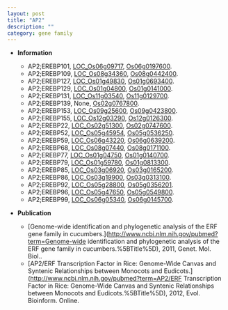 ```yaml
---
layout: post
title: "AP2"
description: ""
category: gene family
---
```


* **Information**  
    + AP2;EREBP101, [LOC_Os06g09717](http://rice.uga.edu/cgi-bin/ORF_infopage.cgi?orf=LOC_Os06g09717), [Os06g0197600](https://rapdb.dna.affrc.go.jp/locus/?name=Os06g0197600).
    + AP2;EREBP109, [LOC_Os08g34360](http://rice.uga.edu/cgi-bin/ORF_infopage.cgi?orf=LOC_Os08g34360), [Os08g0442400](https://rapdb.dna.affrc.go.jp/locus/?name=Os08g0442400).
    + AP2;EREBP127, [LOC_Os01g49830](http://rice.uga.edu/cgi-bin/ORF_infopage.cgi?orf=LOC_Os01g49830), [Os01g0693400](https://rapdb.dna.affrc.go.jp/locus/?name=Os01g0693400).
    + AP2;EREBP129, [LOC_Os01g04800](http://rice.uga.edu/cgi-bin/ORF_infopage.cgi?orf=LOC_Os01g04800), [Os01g0141000](https://rapdb.dna.affrc.go.jp/locus/?name=Os01g0141000).
    + AP2;EREBP131, [LOC_Os11g03540](http://rice.uga.edu/cgi-bin/ORF_infopage.cgi?orf=LOC_Os11g03540), [Os11g0129700](https://rapdb.dna.affrc.go.jp/locus/?name=Os11g0129700).
    + AP2;EREBP139, None, [Os02g0767800](https://rapdb.dna.affrc.go.jp/locus/?name=Os02g0767800).
    + AP2;EREBP153, [LOC_Os09g25600](http://rice.uga.edu/cgi-bin/ORF_infopage.cgi?orf=LOC_Os09g25600), [Os09g0423800](https://rapdb.dna.affrc.go.jp/locus/?name=Os09g0423800).
    + AP2;EREBP155, [LOC_Os12g03290](http://rice.uga.edu/cgi-bin/ORF_infopage.cgi?orf=LOC_Os12g03290), [Os12g0126300](https://rapdb.dna.affrc.go.jp/locus/?name=Os12g0126300).
    + AP2;EREBP22, [LOC_Os02g51300](http://rice.uga.edu/cgi-bin/ORF_infopage.cgi?orf=LOC_Os02g51300), [Os02g0747600](https://rapdb.dna.affrc.go.jp/locus/?name=Os02g0747600).
    + AP2;EREBP52, [LOC_Os05g45954](http://rice.uga.edu/cgi-bin/ORF_infopage.cgi?orf=LOC_Os05g45954), [Os05g0536250](https://rapdb.dna.affrc.go.jp/locus/?name=Os05g0536250).
    + AP2;EREBP59, [LOC_Os06g43220](http://rice.uga.edu/cgi-bin/ORF_infopage.cgi?orf=LOC_Os06g43220), [Os06g0639200](https://rapdb.dna.affrc.go.jp/locus/?name=Os06g0639200).
    + AP2;EREBP68, [LOC_Os08g07440](http://rice.uga.edu/cgi-bin/ORF_infopage.cgi?orf=LOC_Os08g07440), [Os08g0171100](https://rapdb.dna.affrc.go.jp/locus/?name=Os08g0171100).
    + AP2;EREBP77, [LOC_Os01g04750](http://rice.uga.edu/cgi-bin/ORF_infopage.cgi?orf=LOC_Os01g04750), [Os01g0140700](https://rapdb.dna.affrc.go.jp/locus/?name=Os01g0140700).
    + AP2;EREBP79, [LOC_Os01g59780](http://rice.uga.edu/cgi-bin/ORF_infopage.cgi?orf=LOC_Os01g59780), [Os01g0813300](https://rapdb.dna.affrc.go.jp/locus/?name=Os01g0813300).
    + AP2;EREBP85, [LOC_Os03g06920](http://rice.uga.edu/cgi-bin/ORF_infopage.cgi?orf=LOC_Os03g06920), [Os03g0165200](https://rapdb.dna.affrc.go.jp/locus/?name=Os03g0165200).
    + AP2;EREBP86, [LOC_Os03g19900](http://rice.uga.edu/cgi-bin/ORF_infopage.cgi?orf=LOC_Os03g19900), [Os03g0313100](https://rapdb.dna.affrc.go.jp/locus/?name=Os03g0313100).
    + AP2;EREBP92, [LOC_Os05g28800](http://rice.uga.edu/cgi-bin/ORF_infopage.cgi?orf=LOC_Os05g28800), [Os05g0356201](https://rapdb.dna.affrc.go.jp/locus/?name=Os05g0356201).
    + AP2;EREBP96, [LOC_Os05g47650](http://rice.uga.edu/cgi-bin/ORF_infopage.cgi?orf=LOC_Os05g47650), [Os05g0549800](https://rapdb.dna.affrc.go.jp/locus/?name=Os05g0549800).
    + AP2;EREBP99, [LOC_Os06g05340](http://rice.uga.edu/cgi-bin/ORF_infopage.cgi?orf=LOC_Os06g05340), [Os06g0145700](https://rapdb.dna.affrc.go.jp/locus/?name=Os06g0145700).

* **Publication**  
    + [Genome-wide identification and phylogenetic analysis of the ERF gene family in cucumbers.](http://www.ncbi.nlm.nih.gov/pubmed?term=Genome-wide identification and phylogenetic analysis of the ERF gene family in cucumbers.%5BTitle%5D), 2011, Genet. Mol. Biol..
    + [AP2/ERF Transcription Factor in Rice: Genome-Wide Canvas and Syntenic Relationships between Monocots and Eudicots.](http://www.ncbi.nlm.nih.gov/pubmed?term=AP2/ERF Transcription Factor in Rice: Genome-Wide Canvas and Syntenic Relationships between Monocots and Eudicots.%5BTitle%5D), 2012, Evol. Bioinform. Online.


